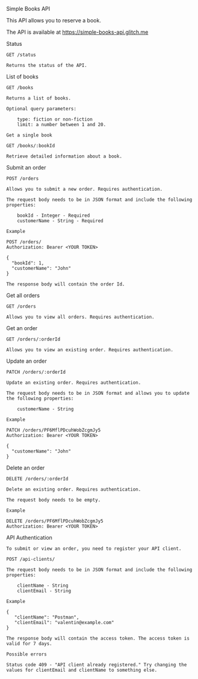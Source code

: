 Simple Books API

This API allows you to reserve a book.

The API is available at https://simple-books-api.glitch.me


Status

	GET /status

	Returns the status of the API.

List of books

	GET /books

	Returns a list of books.

	Optional query parameters:

		type: fiction or non-fiction
		limit: a number between 1 and 20.

	Get a single book

	GET /books/:bookId

	Retrieve detailed information about a book.

Submit an order

	POST /orders

	Allows you to submit a new order. Requires authentication.

	The request body needs to be in JSON format and include the following properties:

		bookId - Integer - Required
		customerName - String - Required

	Example

	POST /orders/
	Authorization: Bearer <YOUR TOKEN>

	{
	  "bookId": 1,
	  "customerName": "John"
	}

	The response body will contain the order Id.

Get all orders

	GET /orders

	Allows you to view all orders. Requires authentication.

Get an order

	GET /orders/:orderId

	Allows you to view an existing order. Requires authentication.

Update an order

	PATCH /orders/:orderId

	Update an existing order. Requires authentication.

	The request body needs to be in JSON format and allows you to update the following properties:

		customerName - String

	Example

	PATCH /orders/PF6MflPDcuhWobZcgmJy5
	Authorization: Bearer <YOUR TOKEN>

	{
	  "customerName": "John"
	}

Delete an order

	DELETE /orders/:orderId

	Delete an existing order. Requires authentication.

	The request body needs to be empty.

	Example

	DELETE /orders/PF6MflPDcuhWobZcgmJy5
	Authorization: Bearer <YOUR TOKEN>

API Authentication

	To submit or view an order, you need to register your API client.

	POST /api-clients/

	The request body needs to be in JSON format and include the following properties:

		clientName - String
		clientEmail - String

	Example

	{
	   "clientName": "Postman",
	   "clientEmail": "valentin@example.com"
	}

	The response body will contain the access token. The access token is valid for 7 days.

	Possible errors

	Status code 409 - "API client already registered." Try changing the values for clientEmail and clientName to something else.